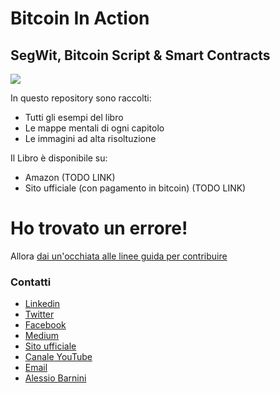 # Bitcoin In Action
## SegWit, Bitcoin Script & Smart Contracts


<img src="https://i.ibb.co/PMLtdJf/Copertina-Youtube.png">


In questo repository sono raccolti:

* Tutti gli esempi del libro 
* Le mappe mentali di ogni capitolo
* Le immagini ad alta risoltuzione

Il Libro è disponibile su:

* Amazon (TODO LINK)
* Sito ufficiale (con pagamento in bitcoin) (TODO LINK)


# Ho trovato un errore!

Allora [dai un'occhiata alle linee guida per contribuire](CONTRIBUTING.md)

### Contatti
- [Linkedin](http://bit.ly/2H38ovs)
- [Twitter](https://twitter.com/satoshiwantsyou)
- [Facebook](https://www.facebook.com/satoshiwantsyou)
- [Medium](https://medium.com/@satoshiwantsyou)
- [Sito ufficiale](https://www.corsobitcoin.com)
- [Canale YouTube](https://www.youtube.com/BitcoinInAction)
- [Email](corsobitcoin@gmail.com)
- [Alessio Barnini](https://www.linkedin.com/in/alessiobarnini/)
